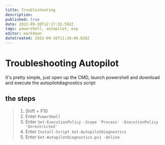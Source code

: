 ```yaml
---
title: Troubleshooting
description: 
published: true
date: 2022-09-30T12:17:33.592Z
tags: powershell, autopilot, esp
editor: markdown
dateCreated: 2022-09-30T11:20:40.828Z
---
```


# Troubleshooting Autopilot

It's pretty simple, just open up the CMD, launch powershell and download and execute the autopilotdiagnostics script

## the steps
> 1. Shift + F10
> 1. Enter `PowerShell`
> 1. Enter `Set-ExecutionPolicy -Scope 'Process' -ExecutionPolicy 'Unrestricted'`
> 1. Enter `Install-Script Get-AutopilotDiagnostics`
> 1. Enter `Get-AutopilotDiagnostics.ps1 -Online`